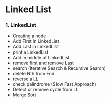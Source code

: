 # Linked List

### 1. LinkedList
- Creating a node
- Add First in LinkedList
- Add Last in LinkedList
- print a LinkedList
- Add in middle of LinkedList
- remove first and remove Last
- search (Iterative Search & Recursive Search)
- delete Nth from End
- reverse a LL
- check palindrome (Slow Fast Approach)
- Detect or remove cycle from LL
- Merge Sort
